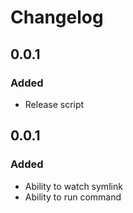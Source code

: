 # Changelog

## 0.0.1
### Added
- Release script

## 0.0.1
### Added
- Ability to watch symlink
- Ability to run command

